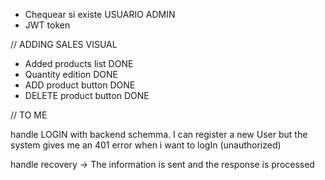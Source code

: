 
- Chequear si existe USUARIO ADMIN
- JWT token


// ADDING SALES VISUAL

* Added products list DONE
* Quantity edition DONE
* ADD product button DONE
* DELETE product button DONE


// TO ME

handle LOGIN with backend schemma.
I can register a new User but the system gives me an 401 error when i want to logIn (unauthorized)

handle recovery -> The information is sent and the response is processed



